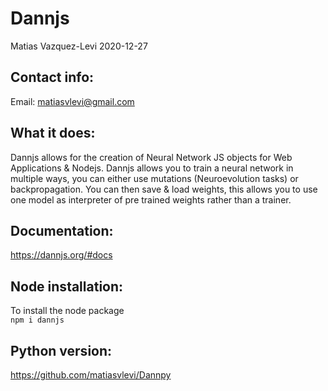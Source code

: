 # Dannjs
Matias Vazquez-Levi 2020-12-27

Contact info:
------------
Email: matiasvlevi@gmail.com

What it does:
------------
Dannjs allows for the creation of Neural Network JS objects for Web Applications & Nodejs. Dannjs allows you to train a neural network in multiple ways, you can either use mutations (Neuroevolution tasks) or backpropagation. You can then save & load weights, this allows you to use one model as interpreter of pre trained weights rather than a trainer.



Documentation:
-------------------
https://dannjs.org/#docs



Node installation:
----------
To install the node package <br />
`npm i dannjs`

Python version:
------------------
https://github.com/matiasvlevi/Dannpy

